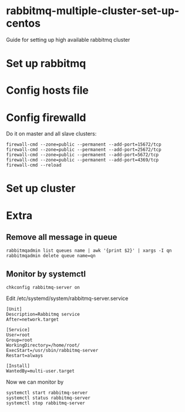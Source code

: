 # rabbitmq-multiple-cluster-set-up-centos
Guide for setting up high available rabbitmq cluster

# Set up rabbitmq


# Config hosts file


# Config firewalld
Do it on master and all slave clusters:

```
firewall-cmd --zone=public --permanent --add-port=15672/tcp
firewall-cmd --zone=public --permanent --add-port=25672/tcp
firewall-cmd --zone=public --permanent --add-port=5672/tcp
firewall-cmd --zone=public --permanent --add-port=4369/tcp
firewall-cmd --reload
```
 

# Set up cluster

# Extra
## Remove all message in queue
```
rabbitmqadmin list queues name | awk '{print $2}' | xargs -I qn rabbitmqadmin delete queue name=qn
```

## Monitor by systemctl

```
chkconfig rabbitmq-server on
```
Edit /etc/systemd/system/rabbitmq-server.service

```
[Unit]
Description=Rabbitmq service
After=network.target

[Service]
User=root
Group=root
WorkingDirectory=/home/root/
ExecStart=/usr/sbin/rabbitmq-server
Restart=always

[Install]
WantedBy=multi-user.target
```

Now we can monitor by
```
systemctl start rabbitmq-server
systemctl status rabbitmq-server
systemctl stop rabbitmq-server
```



